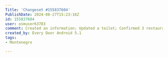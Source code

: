 ```yaml
---
Title: 'Changeset #155837604'
PublishDate: 2024-08-27T15:23:16Z
id: 155837604
user: osmuser63783
comment: Created an information; Updated a toilet; Confirmed 3 restaurants and a ferry_terminal
created_by: Every Door Android 5.1
tags:
- Montenegro

---
```

